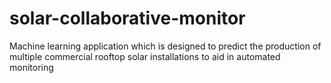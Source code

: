 # solar-collaborative-monitor
Machine learning application which is designed to predict the production of multiple commercial rooftop solar installations to aid in automated monitoring
